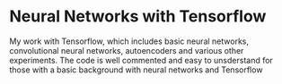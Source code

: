 # Neural Networks with Tensorflow 
My work with Tensorflow, which includes basic neural networks, convolutional neural networks, autoencoders and various other experiments. 
The code is well commented and easy to unsderstand for those with a basic background with neural networks and Tensorflow 
